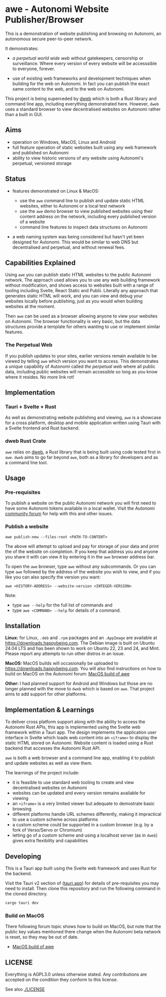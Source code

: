 # awe - Autonomi Website Publisher/Browser
This is a demonstration of website publishing and browsing on Autonomi, an autonomous secure peer-to-peer network.

It demonstrates:
- *a perpetual world wide web* without gatekeepers, censorship or surveillance. Where every version of every website will be accesssible to everyone, forever.

- use of existing web frameworks and development techniques when building for the web on Autonomi. In fact you can publish the exact same content to the web, and to the web on Autonomi.

This project is being superceded by [dweb](https://github.com/happybeing/dweb) which is both a Rust library and command line app, including everything demonstrated here. However, `dweb` uses a standard browser to view decentralised websites on Autonomi rather than a built in GUI.

## Aims
- operation on Windows, MacOS, Linux and Android
- full feature operation of static websites built using any web framework and published on Autonomi
- ability to view historic versions of any website using Autonomi's perpetual, versioned storage

## Status
- features demonstrated on Linux & MacOS:
  - use the `awe` command line to publish and update static HTML websites, either to Autonomi or a local test network
  - use the `awe` demo browser to view published websites using their content address on the network, including every published version of a website
  - command line features to inspect data structures on Autonomi

- a web naming system was being considered but hasn't yet been designed for Autonomi. This would be similar to web DNS but decentralised and perpetual, and without renewal fees.

## Capabilities Explained

Using `awe` you can publish static HTML websites to the public Autonomi network. The approach used allows you to use any web building framework without modification, and shows access to websites built with a range of tooling including Svelte, React Static and Publii. Literally any approach that generates static HTML will work, and you can view and debug your websites locally before publishing, just as you would when building websites at the moment.

Then `awe` can be used as a browser allowing anyone to view your websites on Autonomi. The browser functionality is very basic, but the data structures provide a template for others wanting to use or implement similar features.

### The Perpetual Web
If you publish updates to your sites, earlier versions remain available to be viewed by telling `awe` which version you want to access. This demonstrates a unique capability of Autonomi called *the perpetual web* where all public data, including public websites will remain accessible so long as you know where it resides. No more link rot!


## Implementation

### Tauri + Svelte + Rust
As well as demonstrating website publishing and viewing, `awe` is a showcase for a cross platform, desktop and mobile application written using Tauri with a Svelte frontend and Rust backend.

### dweb Rust Crate

`awe` relies on [dweb](https://github.com/happybeing/dweb), a Rust library that is being built using code tested first in `awe`. `dweb` aims to go far beyond `awe`, both as a library for developers and as a command line tool.


## Usage
### Pre-requisites
To publish a website on the public Autonomi network you will first need to have some Autonomi tokens available in a local wallet. Visit the Autonomi [community forum](https://forum.autonomi.community) for help with this and other issues.

### Publish a website
`awe publish-new --files-root <PATH-TO-CONTENT>`

The above will attempt to upload and pay for storage of your data and print the <HISTORY-ADDRESS> of the website on completion. If you keep that address you and anyone you share it with can view it by entering it in the `awe` browser address bar.

To open the `awe` browser, type `awe` without any subcommands. Or you can type `awe` followed by the address of the website you wish to view, and if you like you can also specify the version you want:

`awe <HISTORY-ADDRESS> --website-version <INTEGER-VERSION>`

Note:
- type `awe --help` for the full list of commands and
- type `awe <COMMAND> --help` for details of a command.

## Installation
**Linux:** for Linux, `.deb` and `.rpm` packages and an `.AppImage` are available at https://downloads.happybeing.com. The Debian image is built on Ubuntu 24.04 LTS and has been shown to work on Ubuntu 22, 23 and 24, and Mint. Please report any attempts to run other distros in an issue.

**MacOS:** MacOS builds will occasionally be uploaded to https://downloads.happybeing.com. You will also find instructions on how to build on MacOS on the Autonomi forum: [MacOS build of awe](https://forum.autonomi.community/t/macos-build-of-awe-web-publisher-browser-demo-app/40202?u=happybeing)

**Other:** I had planned support for Android and Windows but those are no longer planned with the move to `dweb` which is based on `awe`. That project aims to add support for other platforms.

## Implementation & Learnings
To deliver cross platform support along with the ability to access the Autonomi Rust APIs, this app is implemented using the Svelte web framework within a Tauri app. The design implements the application user interface in Svelte which loads web content into an `<iframe>` to display the static HTML stored on Autonomi. Website content is loaded using a Rust backend that accesses the Autonomi Rust API.

`awe` is both a web browser and a command line app, enabling it to publish and update websites as well as view them.

The learnings of the project include:
- it is feasible to use standard web tooling to create and view decentralised websites on Autonomi
- websites can be updated and every version remains available for viewing
- an `<iframe>` is a very limited viewer but adequate to demostrate basic browsing
- different platforms handle URL schemes differently, making it impractical to use a custom scheme across platforms
- a custom scheme could be supported in a custom browser (e.g. by a fork of Verso/Servo or Chromium)
- letting go of a custom scheme and using a localhost server (as in `dweb`) gives extra flexibility and capabilities

## Developing

This is a Tauri app built using the Svelte web framework and uses Rust for the backend.

Visit the Tauri v2 section of ([tauri.app](https://tauri.app)) for details of pre-requisites you may need to install. Then clone this repository and run the following command in the cloned directory.
```bash
cargo tauri dev
```

### Build on MacOS
There following forum topic shows how to build on MacOS, but note that the public key values mentioned there change when the Autonomi beta network is reset, so they may be out of date.

- [MacOS build of awe](https://forum.autonomi.community/t/macos-build-of-awe-web-publisher-browser-demo-app/40202?u=happybeing)

## LICENSE

Everything is AGPL3.0 unless otherwise stated. Any contributions are accepted on the condition they conform to this license.

See also [./LICENSE](./LICENSE)
